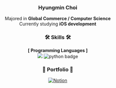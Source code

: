 <div align="center">
  
### Hyungmin Choi 
Majored in **Global Commerce / Computer Science**<br> Currently studying **iOS development** <br>

### 🛠️ Skills 🛠️
**[ Programming Languages ]**<br>
<img src="https://img.shields.io/badge/swift-F05138?style=for-the-badge&logo=swift&logoColor=white"> 
![python badge](https://img.shields.io/badge/-PYTHON-%23F7DF1E?style=for-the-badge&logo=Python&logoColor=white&color=3776AB)

### 📖 Portfolio 📖
[![Notion](https://img.shields.io/badge/Notion-%23000000.svg?style=for-the-badge&logo=notion&logoColor=white)](https://organized-elderberry-847.notion.site/Hyungmin-Choi-9f148718e3264f65a03a377eb6d9bcaa)
  
</div>
